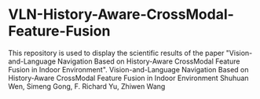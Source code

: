 # VLN-History-Aware-CrossModal-Feature-Fusion
This repository is used to display the scientific results of the paper "Vision-and-Language Navigation Based on History-Aware CrossModal  Feature Fusion in Indoor Environment".
Vision-and-Language Navigation Based on History-Aware CrossModal  Feature Fusion in Indoor Environment
  Shuhuan Wen, Simeng Gong, F. Richard Yu, Zhiwen Wang
